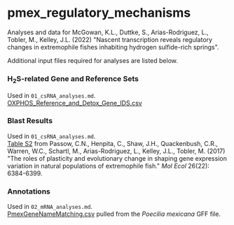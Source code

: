 # pmex_regulatory_mechanisms
Analyses and data for McGowan, K.L., Duttke, S., Arias-Rodriguez, L., Tobler, M., Kelley, J.L. (2022) "Nascent transcription reveals regulatory changes in extremophile fishes inhabiting hydrogen sulfide-rich springs".

Additional input files required for analyses are listed below.

### H<sub>2</sub>S-related Gene and Reference Sets
Used in `01_csRNA_analyses.md`.<br>
[OXPHOS_Reference_and_Detox_Gene_IDS.csv](OXPHOS_Reference_and_Detox_Gene_IDS.csv)

### Blast Results
Used in `01_csRNA_analyses.md`.<br>
[Table S2](https://pubmed.ncbi.nlm.nih.gov/28926156/) from Passow, C.N., Henpita, C., Shaw, J.H., Quackenbush, C.R., Warren, W.C., Schartl, M., Arias-Rodriguez, L., Kelley, J.L., Tobler, M. (2017) "The roles of plasticity and evolutionary change in shaping gene expression variation in natural populations of extremophile fish." *Mol Ecol* 26(22): 6384-6399.

### Annotations
Used in `02_mRNA_analyses.md`.<br>
[PmexGeneNameMatching.csv](PmexGeneNameMatching.csv) pulled from the *Poecilia mexicana* GFF file.
